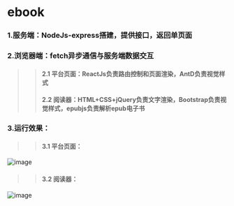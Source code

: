 # ebook
### 1.服务端：NodeJs-express搭建，提供接口，返回单页面
### 2.浏览器端：fetch异步通信与服务端数据交互
>>#### 2.1 平台页面：ReactJs负责路由控制和页面渲染，AntD负责视觉样式
>>#### 2.2 阅读器：HTML+CSS+jQuery负责文字渲染，Bootstrap负责视觉样式，epubjs负责解析epub电子书
### 3.运行效果：
>>#### 3.1 平台页面：
   ![image](https://github.com/xiaozhaoqi/ebook/blob/master/1.gif)
>>#### 3.2 阅读器：
   ![image](https://github.com/xiaozhaoqi/ebook/blob/master/3.gif)
